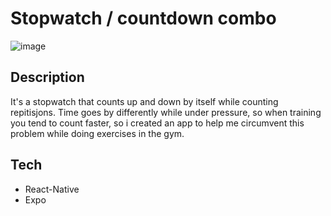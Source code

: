 # Stopwatch / countdown combo 
![image](https://github.com/martinsletsjoe/Tidtaker/assets/106916526/69c56bc8-91bd-41c1-b093-d0cf5649e07d)

## Description

It's a stopwatch that counts up and down by itself while counting repitisjons.
Time goes by differently while under pressure, so when training you tend to count faster,
so i created an app to help me circumvent this problem while doing exercises in the gym.

## Tech
* React-Native
* Expo

